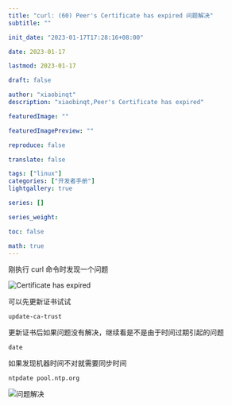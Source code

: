 ```yaml
---
title: "curl: (60) Peer's Certificate has expired 问题解决"
subtitle: ""

init_date: "2023-01-17T17:28:16+08:00"

date: 2023-01-17

lastmod: 2023-01-17

draft: false

author: "xiaobinqt"
description: "xiaobinqt,Peer's Certificate has expired"

featuredImage: ""

featuredImagePreview: ""

reproduce: false

translate: false

tags: ["linux"]
categories: ["开发者手册"]
lightgallery: true

series: []

series_weight:

toc: false

math: true
---
```


<!-- author： xiaobinqt -->
<!-- email： xiaobinqt@163.com -->
<!-- https://xiaobinqt.github.io -->
<!-- https://www.xiaobinqt.cn -->


刚执行 curl 命令时发现一个问题

![](https://cdn.xiaobinqt.cn/xiaobinqt.io/20230117/51b67e1e9f9847d096a86fe7f7ff27e3.png?imageView2/0/q/75|watermark/2/text/eGlhb2JpbnF0/font/dmlqYXlh/fontsize/1000/fill/IzVDNUI1Qg==/dissolve/52/gravity/SouthEast/dx/15/dy/15 'Certificate has expired')

可以先更新证书试试

```shell
update-ca-trust
```

更新证书后如果问题没有解决，继续看是不是由于时间过期引起的问题

```shell
date
```

如果发现机器时间不对就需要同步时间

```shell
ntpdate pool.ntp.org

```

![](https://cdn.xiaobinqt.cn/xiaobinqt.io/20230117/b4ce330953b840b4a1d63c1380beb688.png?imageView2/0/q/75|watermark/2/text/eGlhb2JpbnF0/font/dmlqYXlh/fontsize/1000/fill/IzVDNUI1Qg==/dissolve/52/gravity/SouthEast/dx/15/dy/15 '问题解决')





